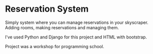 # Reservation System
Simply system where you can manage reservations in your skyscraper. Adding rooms, making reservations and managing them.

I've used Python and Django for this project and HTML with bootstrap.

Project was a workshop for programming school.
